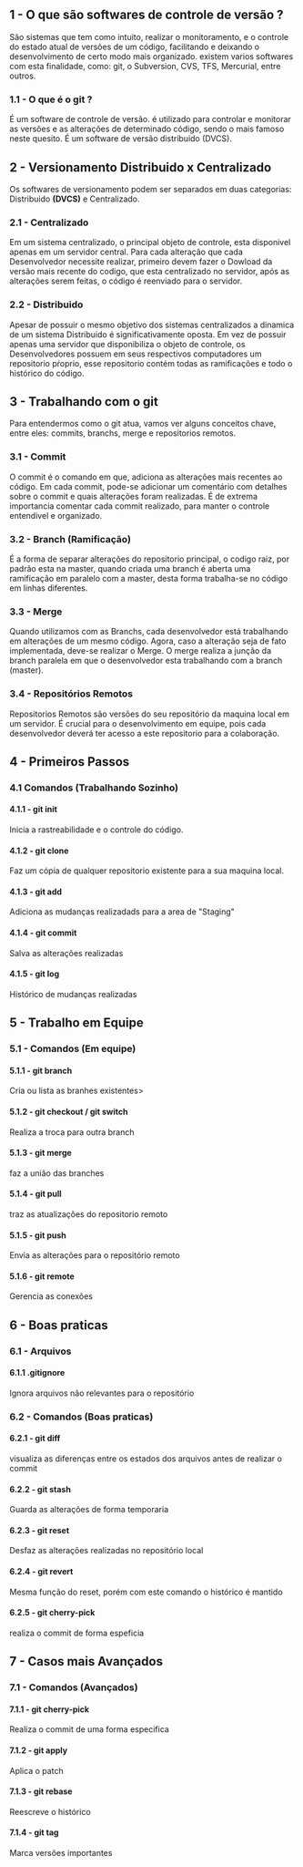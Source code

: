 ## 1 - O que são softwares de controle de versão ?

<p>
São sistemas que tem como intuito, realizar o monitoramento, e o controle
do estado atual de versões de um código, facilitando
e deixando o desenvolvimento de certo modo mais organizado.
existem varios softwares com esta finalidade, como:
git, o Subversion, CVS, TFS, Mercurial, entre outros.
</p>

### 1.1 - O que é o git ?

<p>
É um software de controle de versão. é utilizado para controlar e monitorar
as versões e as alterações de determinado código, sendo o mais famoso 
neste quesito. É um software de versão distribuido
(DVCS).
</p>

## 2 - Versionamento Distribuido x Centralizado

<p>Os softwares de versionamento podem ser separados em duas categorias: Distribuido <strong>(DVCS)</strong> e Centralizado. </p>


### 2.1 - Centralizado
<p>
Em um sistema centralizado, o principal 
objeto de controle, esta disponivel apenas em um servidor central. 
Para cada alteração que cada Desenvolvedor necessite realizar, primeiro
devem fazer o Dowload da versão mais recente do codigo, que esta centralizado
no servidor, após as alterações serem feitas, o código é reenviado para 
o servidor.
</p>

### 2.2 - Distribuido
<p>
Apesar de possuir o mesmo objetivo dos sistemas centralizados
a dinamica de um sistema Distribuido é significativamente oposta.
Em vez de possuir apenas uma servidor que disponibiliza o objeto
de controle, os Desenvolvedores possuem em seus respectivos computadores
um repositorio pŕoprio, esse repositorio contém todas as ramificações
e todo o histórico do código.
</p>

## 3 - Trabalhando com o git

<p>Para entendermos como o git atua, vamos ver alguns conceitos chave, entre
eles: commits, branchs, merge e repositorios remotos.</p>

### 3.1 - Commit

<p>O commit é o comando em que, adiciona as alterações mais recentes ao código.
Em cada commit, pode-se adicionar um comentário com detalhes sobre o commit
e quais alterações foram realizadas. É de extrema importancia comentar cada commit
realizado, para manter o controle entendivel e organizado.
</p>


### 3.2 - Branch (Ramificação)
<p>
É a forma de separar alterações do repositorio principal,
o codigo raiz, por padrão esta na master, quando criada uma branch
é aberta uma ramificação em paralelo com a master, desta forma
trabalha-se no código em linhas diferentes.
</p>

### 3.3 - Merge

<p>
Quando utilizamos com as Branchs, cada desenvolvedor está
trabalhando em alterações de um mesmo código. Agora, caso
a alteração seja de fato implementada, deve-se realizar o 
Merge. O merge realiza a junção da branch paralela em que 
o desenvolvedor esta trabalhando com a branch (master).
</p>

### 3.4 - Repositórios Remotos

Repositorios Remotos são versões do seu repositório da maquina local
em um servidor. É crucial para o desenvolvimento em equipe, pois
cada desenvolvedor deverá ter acesso a este repositorio para a 
colaboração.


## 4 - Primeiros Passos 

  ### 4.1 Comandos (Trabalhando Sozinho)

  #### 4.1.1 - git init
  <p>Inicia a rastreabilidade e o controle do código.</p>

  #### 4.1.2 - git clone
  <p>Faz um cópia de qualquer repositorio existente para a sua maquina local.</p>

  #### 4.1.3 - git add
  <p>Adiciona as mudanças realizadads para a area de "Staging"</p>

  #### 4.1.4 - git commit
  <p>Salva as alterações realizadas</p>

  #### 4.1.5 - git log
  <p>Histórico de mudanças realizadas</p>


  ## 5 - Trabalho em Equipe

  ### 5.1 - Comandos (Em equipe)

  #### 5.1.1 - git branch
  <p>Cria ou lista as branhes existentes></p>

  #### 5.1.2 - git checkout / git switch
  <p>Realiza a troca para outra branch</p>

  #### 5.1.3 - git merge
  <p>faz a união das branches</p>

  #### 5.1.4 - git pull
  <p>traz as atualizações do repositorio remoto</p>

  #### 5.1.5 - git push
  <p>Envia as alterações para o repositório remoto</p>

  #### 5.1.6 - git remote
  <p>Gerencia as conexões</p>

  ## 6 - Boas praticas
  
  ### 6.1 - Arquivos

  #### 6.1.1 .gitignore
  <p>Ignora arquivos não relevantes para o repositório</p>

  ### 6.2 - Comandos (Boas praticas)

  #### 6.2.1 - git diff
  <p>visualiza as diferenças entre os estados dos arquivos
  antes de realizar o commit</p>

  #### 6.2.2 - git stash
  <p>Guarda as alterações de forma temporaria</p>

  #### 6.2.3 - git reset
  <p> Desfaz as alterações realizadas no repositório local </p>
  
  #### 6.2.4 - git revert
  <p>Mesma função do reset, porém com este comando o histórico é mantido</p>

  #### 6.2.5 - git cherry-pick
  <p>realiza o commit de forma espeficia</p>

  ## 7 - Casos mais Avançados

  ### 7.1 - Comandos (Avançados)

  #### 7.1.1 - git cherry-pick
  <p>Realiza o commit de uma forma especifica</p>

  #### 7.1.2 - git apply
  <p>Aplica o patch</p>

  #### 7.1.3 - git rebase
  <p>Reescreve o histórico</p>

  #### 7.1.4 - git tag
  <p>Marca versões importantes</p>



